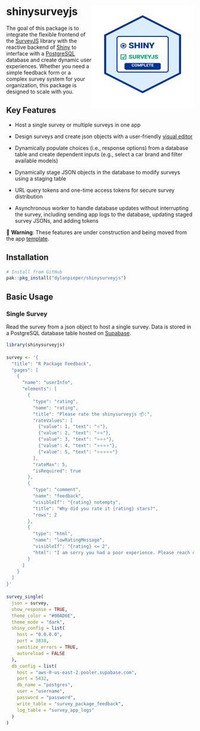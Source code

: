 # shinysurveyjs<img src="man/figures/SSJS-Hex.svg" align="right" width="275" height="275"/>

The goal of this package is to integrate the flexible frontend of the [SurveyJS](https://surveyjs.io/) library with the reactive backend of [Shiny](https://shiny.posit.co/) to interface with a [PostgreSQL](https://www.postgresql.org/) database and create dynamic user experiences. Whether you need a simple feedback form or a complex survey system for your organization, this package is designed to scale with you.

## Key Features

-   Host a single survey or multiple surveys in one app

-   Design surveys and create json objects with a user-friendly [visual editor](https://surveyjs.io/create-free-survey)

-   Dynamically populate choices (i.e., response options) from a database table and create dependent inputs (e.g., select a car brand and filter available models)

-   Dynamically stage JSON objects in the database to modify surveys using a staging table

-   URL query tokens and one-time access tokens for secure survey distribution

-   Asynchronous worker to handle database updates without interrupting the survey, including sending app logs to the database, updating staged survey JSONs, and adding tokens

🚧 **Warning**: These features are under construction and being moved from the app [template](https://github.com/dylanpieper/ShinySurveyJS-Template).

## Installation

``` r
# Install from GitHub
pak::pkg_install("dylanpieper/shinysurveyjs")
```

## Basic Usage

### Single Survey

Read the survey from a json object to host a single survey. Data is stored in a PostgreSQL database table hosted on [Supabase](https://supabase.com/).

``` r
library(shinysurveyjs)

survey <- '{
  "title": "R Package Feedback",
  "pages": [
    {
      "name": "userInfo",
      "elements": [
        {
          "type": "rating",
          "name": "rating",
          "title": "Please rate the shinysurveyjs 📦:",
          "rateValues": [
            {"value": 1, "text": "⭐"},
            {"value": 2, "text": "⭐⭐"},
            {"value": 3, "text": "⭐⭐⭐"},
            {"value": 4, "text": "⭐⭐⭐⭐"},
            {"value": 5, "text": "⭐⭐⭐⭐⭐"}
          ],
          "rateMax": 5,
          "isRequired": true
        },
        {
          "type": "comment",
          "name": "feedback",
          "visibleIf": "{rating} notempty",
          "title": "Why did you rate it {rating} stars?",
          "rows": 2
        },
        {
          "type": "html",
          "name": "lowRatingMessage",
          "visibleIf": "{rating} <= 2",
          "html": "I am sorry you had a poor experience. Please reach out to me at <b>dylanpieper@gmail.com</b> so I can help improve your experience."
        }
      ]
    }
  ]
}'

survey_single(
  json = survey,
  show_response = TRUE,
  theme_color = "#00AD6E",
  theme_mode = "dark",
  shiny_config = list(
    host = "0.0.0.0",
    port = 3838,
    sanitize_errors = TRUE,
    autoreload = FALSE
  ),
  db_config = list(
    host = "aws-0-us-east-2.pooler.supabase.com",
    port = 5432,
    db_name = "postgres",
    user = "username",
    password = "password",
    write_table = "survey_package_feedback",
    log_table = "survey_app_logs"
  )
)
```
